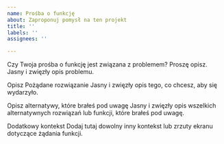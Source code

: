 ```yaml
---
name: Prośba o funkcję
about: Zaproponuj pomysł na ten projekt
title: ''
labels: ''
assignees: ''

---
```


Czy Twoja prośba o funkcję jest związana z problemem? Proszę opisz.
Jasny i zwięzły opis problemu. 

Opisz
Pożądane rozwiązanie Jasny i zwięzły opis tego, co chcesz, aby się wydarzyło.

Opisz alternatywy, które brałeś pod uwagę
Jasny i zwięzły opis wszelkich alternatywnych rozwiązań lub funkcji, które brałeś pod uwagę.

Dodatkowy kontekst
Dodaj tutaj dowolny inny kontekst lub zrzuty ekranu dotyczące żądania funkcji.
